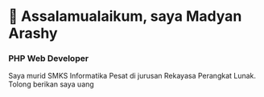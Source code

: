 # 👋 Assalamualaikum, saya Madyan Arashy
### PHP Web Developer
Saya murid SMKS Informatika Pesat di jurusan Rekayasa Perangkat Lunak.  
Tolong berikan saya uang
